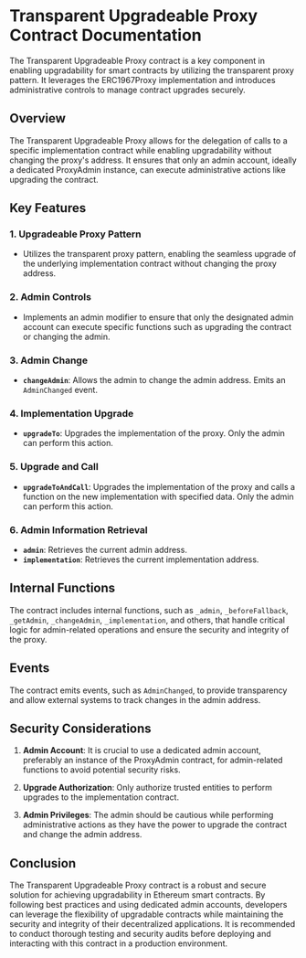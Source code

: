 # Transparent Upgradeable Proxy Contract Documentation

The Transparent Upgradeable Proxy contract is a key component in enabling upgradability for smart contracts by utilizing the transparent proxy pattern. It leverages the ERC1967Proxy implementation and introduces administrative controls to manage contract upgrades securely.

## Overview

The Transparent Upgradeable Proxy allows for the delegation of calls to a specific implementation contract while enabling upgradability without changing the proxy's address. It ensures that only an admin account, ideally a dedicated ProxyAdmin instance, can execute administrative actions like upgrading the contract.

## Key Features

### 1. **Upgradeable Proxy Pattern**
   - Utilizes the transparent proxy pattern, enabling the seamless upgrade of the underlying implementation contract without changing the proxy address.

### 2. **Admin Controls**
   - Implements an admin modifier to ensure that only the designated admin account can execute specific functions such as upgrading the contract or changing the admin.

### 3. **Admin Change**
   - **`changeAdmin`**: Allows the admin to change the admin address. Emits an `AdminChanged` event.

### 4. **Implementation Upgrade**
   - **`upgradeTo`**: Upgrades the implementation of the proxy. Only the admin can perform this action.

### 5. **Upgrade and Call**
   - **`upgradeToAndCall`**: Upgrades the implementation of the proxy and calls a function on the new implementation with specified data. Only the admin can perform this action.

### 6. **Admin Information Retrieval**
   - **`admin`**: Retrieves the current admin address.
   - **`implementation`**: Retrieves the current implementation address.

## Internal Functions

The contract includes internal functions, such as `_admin`, `_beforeFallback`, `_getAdmin`, `_changeAdmin`, `_implementation`, and others, that handle critical logic for admin-related operations and ensure the security and integrity of the proxy.

## Events

The contract emits events, such as `AdminChanged`, to provide transparency and allow external systems to track changes in the admin address.

## Security Considerations

1. **Admin Account**: It is crucial to use a dedicated admin account, preferably an instance of the ProxyAdmin contract, for admin-related functions to avoid potential security risks.

2. **Upgrade Authorization**: Only authorize trusted entities to perform upgrades to the implementation contract.

3. **Admin Privileges**: The admin should be cautious while performing administrative actions as they have the power to upgrade the contract and change the admin address.

## Conclusion

The Transparent Upgradeable Proxy contract is a robust and secure solution for achieving upgradability in Ethereum smart contracts. By following best practices and using dedicated admin accounts, developers can leverage the flexibility of upgradable contracts while maintaining the security and integrity of their decentralized applications. It is recommended to conduct thorough testing and security audits before deploying and interacting with this contract in a production environment.